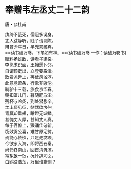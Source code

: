 # 奉赠韦左丞丈二十二韵

唐・@杜甫

纨绔不饿死，儒冠多误身。  
丈人试静听，贱子请具陈。  
甫昔少年日，早充观国宾。  
==读书破万卷，下笔如有神。==(读书破万卷 一作：读破万卷书)  
赋料扬雄敌，诗看子建亲。  
李邕求识面，王翰愿卜邻。  
自谓颇挺出，立登要路津。  
致君尧舜上，再使风俗淳。  
此意竟萧条，行歌非隐沦。  
骑驴十三载，旅食京华春。  
朝扣富儿门，暮随肥马尘。  
残杯与冷炙，到处潜悲辛。  
主上顷见征，欻然欲求伸。  
青冥却垂翅，蹭蹬无纵鳞。  
甚愧丈人厚，甚知丈人真。  
每于百僚上，猥诵佳句新。  
窃效贡公喜，难甘原宪贫。  
焉能心怏怏，只是走踆踆。  
今欲东入海，即将西去秦。  
尚怜终南山，回首清渭滨。  
常拟报一饭，况怀辞大臣。  
白鸥没浩荡，万里谁能驯？
